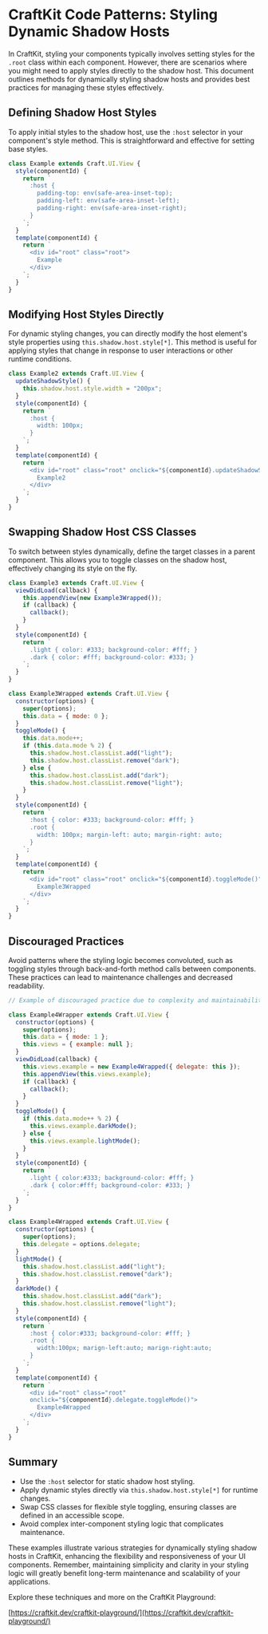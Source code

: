 # CraftKit Code Patterns: Styling Dynamic Shadow Hosts

In CraftKit, styling your components typically involves setting styles for the `.root` class within each component. However, there are scenarios where you might need to apply styles directly to the shadow host. This document outlines methods for dynamically styling shadow hosts and provides best practices for managing these styles effectively.

## Defining Shadow Host Styles

To apply initial styles to the shadow host, use the `:host` selector in your component's style method. This is straightforward and effective for setting base styles.

```javascript
class Example extends Craft.UI.View {
  style(componentId) {
    return `
      :host {
        padding-top: env(safe-area-inset-top);
        padding-left: env(safe-area-inset-left);
        padding-right: env(safe-area-inset-right);
      }
    `;
  }
  template(componentId) {
    return `
      <div id="root" class="root">
        Example
      </div>
    `;
  }
}
```

## Modifying Host Styles Directly

For dynamic styling changes, you can directly modify the host element's style properties using `this.shadow.host.style[*]`. This method is useful for applying styles that change in response to user interactions or other runtime conditions.

```javascript
class Example2 extends Craft.UI.View {
  updateShadowStyle() {
    this.shadow.host.style.width = "200px";
  }
  style(componentId) {
    return `
      :host {
        width: 100px;
      }
    `;
  }
  template(componentId) {
    return `
      <div id="root" class="root" onclick="${componentId}.updateShadowStyle()">
        Example2
      </div>
    `;
  }
}
```

## Swapping Shadow Host CSS Classes

To switch between styles dynamically, define the target classes in a parent component. This allows you to toggle classes on the shadow host, effectively changing its style on the fly.

```javascript
class Example3 extends Craft.UI.View {
  viewDidLoad(callback) {
    this.appendView(new Example3Wrapped());
    if (callback) {
      callback();
    }
  }
  style(componentId) {
    return `
      .light { color: #333; background-color: #fff; }
      .dark { color: #fff; background-color: #333; }
    `;
  }
}

class Example3Wrapped extends Craft.UI.View {
  constructor(options) {
    super(options);
    this.data = { mode: 0 };
  }
  toggleMode() {
    this.data.mode++;
    if (this.data.mode % 2) {
      this.shadow.host.classList.add("light");
      this.shadow.host.classList.remove("dark");
    } else {
      this.shadow.host.classList.add("dark");
      this.shadow.host.classList.remove("light");
    }
  }
  style(componentId) {
    return `
      :host { color: #333; background-color: #fff; }
      .root { 
        width: 100px; margin-left: auto; margin-right: auto;
      }
    `;
  }
  template(componentId) {
    return `
      <div id="root" class="root" onclick="${componentId}.toggleMode()">
        Example3Wrapped
      </div>
    `;
  }
}
```

## Discouraged Practices

Avoid patterns where the styling logic becomes convoluted, such as toggling styles through back-and-forth method calls between components. These practices can lead to maintenance challenges and decreased readability.

```javascript
// Example of discouraged practice due to complexity and maintainability issues.

class Example4Wrapper extends Craft.UI.View {
  constructor(options) {
    super(options);
    this.data = { mode: 1 };
    this.views = { example: null };
  }
  viewDidLoad(callback) {
    this.views.example = new Example4Wrapped({ delegate: this });
    this.appendView(this.views.example);
    if (callback) {
      callback();
    }
  }
  toggleMode() {
    if (this.data.mode++ % 2) {
      this.views.example.darkMode();
    } else {
      this.views.example.lightMode();
    }
  }
  style(componentId) {
    return `
      .light { color:#333; background-color: #fff; }
      .dark { color:#fff; background-color: #333; }
    `;
  }
}

class Example4Wrapped extends Craft.UI.View {
  constructor(options) {
    super(options);
    this.delegate = options.delegate;
  }
  lightMode() {
    this.shadow.host.classList.add("light");
    this.shadow.host.classList.remove("dark");
  }
  darkMode() {
    this.shadow.host.classList.add("dark");
    this.shadow.host.classList.remove("light");
  }
  style(componentId) {
    return `
      :host { color:#333; background-color: #fff; }
      .root { 
        width:100px; marign-left:auto; marign-right:auto;
      }
    `;
  }
  template(componentId) {
    return `
      <div id="root" class="root" 
      onclick="${componentId}.delegate.toggleMode()">
        Example4Wrapped
      </div>
    `;
  }
}
```

## Summary

- Use the `:host` selector for static shadow host styling.
- Apply dynamic styles directly via `this.shadow.host.style[*]` for runtime changes.
- Swap CSS classes for flexible style toggling, ensuring classes are defined in an accessible scope.
- Avoid complex inter-component styling logic that complicates maintenance.

These examples illustrate various strategies for dynamically styling shadow hosts in CraftKit, enhancing the flexibility and responsiveness of your UI components. Remember, maintaining simplicity and clarity in your styling logic will greatly benefit long-term maintenance and scalability of your applications.

Explore these techniques and more on the CraftKit Playground:

[https://craftkit.dev/craftkit-playground/](https://craftkit.dev/craftkit-playground/)
